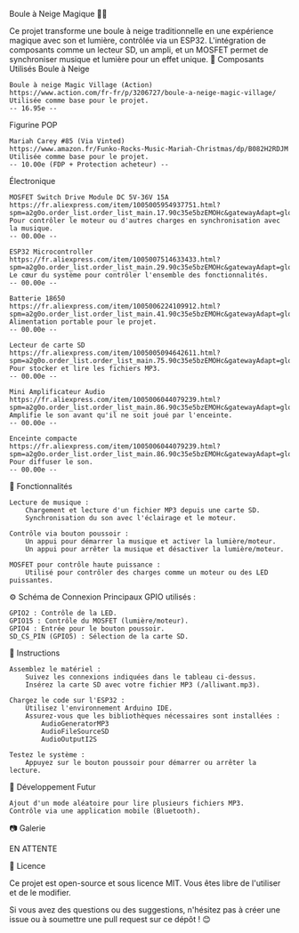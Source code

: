 Boule à Neige Magique 🎵✨

Ce projet transforme une boule à neige traditionnelle en une expérience magique avec son et lumière, contrôlée via un ESP32. L'intégration de composants comme un lecteur SD, un ampli, et un MOSFET permet de synchroniser musique et lumière pour un effet unique.
🎁 Composants Utilisés
Boule à Neige

    Boule à neige Magic Village (Action)
    https://www.action.com/fr-fr/p/3206727/boule-a-neige-magic-village/
    Utilisée comme base pour le projet.
    -- 16.95e --

Figurine POP

    Mariah Carey #85 (Via Vinted)
    https://www.amazon.fr/Funko-Rocks-Music-Mariah-Christmas/dp/B082H2RDJM
    Utilisée comme base pour le projet.
    -- 10.00e (FDP + Protection acheteur) --

Électronique

    MOSFET Switch Drive Module DC 5V-36V 15A
    https://fr.aliexpress.com/item/1005005954937751.html?spm=a2g0o.order_list.order_list_main.17.90c35e5bzEMOHc&gatewayAdapt=glo2fra
    Pour contrôler le moteur ou d'autres charges en synchronisation avec la musique.
    -- 00.00e --

    ESP32 Microcontroller
    https://fr.aliexpress.com/item/1005007514633433.html?spm=a2g0o.order_list.order_list_main.29.90c35e5bzEMOHc&gatewayAdapt=glo2fra
    Le cœur du système pour contrôler l'ensemble des fonctionnalités.
    -- 00.00e --

    Batterie 18650
    https://fr.aliexpress.com/item/1005006224109912.html?spm=a2g0o.order_list.order_list_main.41.90c35e5bzEMOHc&gatewayAdapt=glo2fra
    Alimentation portable pour le projet.
    -- 00.00e --

    Lecteur de carte SD
    https://fr.aliexpress.com/item/1005005094642611.html?spm=a2g0o.order_list.order_list_main.75.90c35e5bzEMOHc&gatewayAdapt=glo2fra
    Pour stocker et lire les fichiers MP3.
    -- 00.00e --

    Mini Amplificateur Audio
    https://fr.aliexpress.com/item/1005006044079239.html?spm=a2g0o.order_list.order_list_main.86.90c35e5bzEMOHc&gatewayAdapt=glo2fra
    Amplifie le son avant qu'il ne soit joué par l'enceinte.
    -- 00.00e --

    Enceinte compacte
    https://fr.aliexpress.com/item/1005006044079239.html?spm=a2g0o.order_list.order_list_main.86.90c35e5bzEMOHc&gatewayAdapt=glo2fra
    Pour diffuser le son.
    -- 00.00e --

📜 Fonctionnalités

    Lecture de musique :
        Chargement et lecture d'un fichier MP3 depuis une carte SD.
        Synchronisation du son avec l'éclairage et le moteur.

    Contrôle via bouton poussoir :
        Un appui pour démarrer la musique et activer la lumière/moteur.
        Un appui pour arrêter la musique et désactiver la lumière/moteur.

    MOSFET pour contrôle haute puissance :
        Utilisé pour contrôler des charges comme un moteur ou des LED puissantes.

⚙️ Schéma de Connexion
Principaux GPIO utilisés :

    GPIO2 : Contrôle de la LED.
    GPIO15 : Contrôle du MOSFET (lumière/moteur).
    GPIO4 : Entrée pour le bouton poussoir.
    SD_CS_PIN (GPIO5) : Sélection de la carte SD.

🚀 Instructions

    Assemblez le matériel :
        Suivez les connexions indiquées dans le tableau ci-dessus.
        Insérez la carte SD avec votre fichier MP3 (/alliwant.mp3).

    Chargez le code sur l'ESP32 :
        Utilisez l'environnement Arduino IDE.
        Assurez-vous que les bibliothèques nécessaires sont installées :
            AudioGeneratorMP3
            AudioFileSourceSD
            AudioOutputI2S

    Testez le système :
        Appuyez sur le bouton poussoir pour démarrer ou arrêter la lecture.

🔧 Développement Futur

    Ajout d'un mode aléatoire pour lire plusieurs fichiers MP3.
    Contrôle via une application mobile (Bluetooth).

📷 Galerie

EN ATTENTE

📄 Licence

Ce projet est open-source et sous licence MIT. Vous êtes libre de l'utiliser et de le modifier.

Si vous avez des questions ou des suggestions, n'hésitez pas à créer une issue ou à soumettre une pull request sur ce dépôt ! 😊
